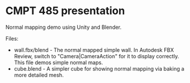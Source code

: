 # CMPT 485 presentation

Normal mapping demo using Unity and Blender.

Files:
* wall.fbx/blend - The normal mapped simple wall. In Autodesk FBX Review, switch to
  "Camera|CameraAction" for it to display correctly. This file demos simple normal maps.
* cube.blend - A simpler cube for showing normal mapping via baking a more detailed mesh.